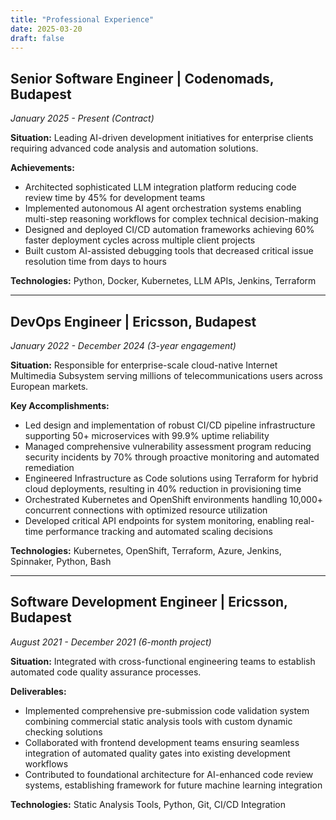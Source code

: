 ```yaml
---
title: "Professional Experience"
date: 2025-03-20
draft: false
---
```


## Senior Software Engineer | Codenomads, Budapest
*January 2025 - Present (Contract)*

**Situation:** Leading AI-driven development initiatives for enterprise clients requiring advanced code analysis and automation solutions.

**Achievements:**
- Architected sophisticated LLM integration platform reducing code review time by 45% for development teams
- Implemented autonomous AI agent orchestration systems enabling multi-step reasoning workflows for complex technical decision-making
- Designed and deployed CI/CD automation frameworks achieving 60% faster deployment cycles across multiple client projects
- Built custom AI-assisted debugging tools that decreased critical issue resolution time from days to hours

**Technologies:** Python, Docker, Kubernetes, LLM APIs, Jenkins, Terraform

---

## DevOps Engineer | Ericsson, Budapest  
*January 2022 - December 2024 (3-year engagement)*

**Situation:** Responsible for enterprise-scale cloud-native Internet Multimedia Subsystem serving millions of telecommunications users across European markets.

**Key Accomplishments:**
- Led design and implementation of robust CI/CD pipeline infrastructure supporting 50+ microservices with 99.9% uptime reliability
- Managed comprehensive vulnerability assessment program reducing security incidents by 70% through proactive monitoring and automated remediation
- Engineered Infrastructure as Code solutions using Terraform for hybrid cloud deployments, resulting in 40% reduction in provisioning time
- Orchestrated Kubernetes and OpenShift environments handling 10,000+ concurrent connections with optimized resource utilization
- Developed critical API endpoints for system monitoring, enabling real-time performance tracking and automated scaling decisions

**Technologies:** Kubernetes, OpenShift, Terraform, Azure, Jenkins, Spinnaker, Python, Bash

---

## Software Development Engineer | Ericsson, Budapest
*August 2021 - December 2021 (6-month project)*

**Situation:** Integrated with cross-functional engineering teams to establish automated code quality assurance processes.

**Deliverables:**
- Implemented comprehensive pre-submission code validation system combining commercial static analysis tools with custom dynamic checking solutions
- Collaborated with frontend development teams ensuring seamless integration of automated quality gates into existing development workflows
- Contributed to foundational architecture for AI-enhanced code review systems, establishing framework for future machine learning integration

**Technologies:** Static Analysis Tools, Python, Git, CI/CD Integration
